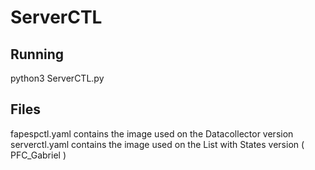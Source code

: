 # ServerCTL

## Running

python3 ServerCTL.py

## Files

fapespctl.yaml contains the image used on the Datacollector version
serverctl.yaml contains the image used on the List with States version ( PFC_Gabriel )

